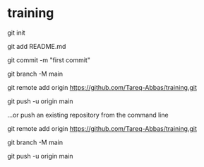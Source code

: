# training

git init

git add README.md

git commit -m "first commit"

git branch -M main

git remote add origin https://github.com/Tareq-Abbas/training.git

git push -u origin main

…or push an existing repository from the command line

git remote add origin https://github.com/Tareq-Abbas/training.git

git branch -M main

git push -u origin main

